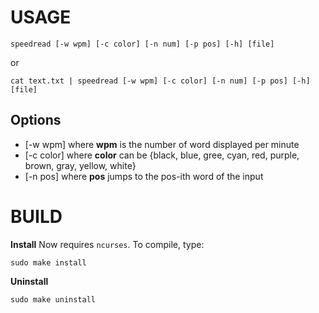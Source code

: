 # USAGE
```
speedread [-w wpm] [-c color] [-n num] [-p pos] [-h] [file]
```
or
```
cat text.txt | speedread [-w wpm] [-c color] [-n num] [-p pos] [-h] [file]
```

## Options
* [-w wpm] where **wpm** is the number of word displayed per minute
* [-c color] where **color** can be {black, blue, gree, cyan, red, purple, brown, gray, yellow, white}
* [-n pos] where **pos** jumps to the pos-ith word of the input

# BUILD

**Install**
Now requires `ncurses`. To compile, type:
```
sudo make install
```

**Uninstall**
```
sudo make uninstall
```
